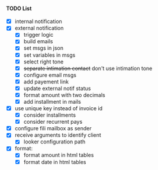 #### TODO List
  - [x] internal notification
  - [x] external notification
    - [x] trigger logic
    - [x] build emails
    - [x] set msgs in json
    - [x] set variables in msgs
    - [x] select right tone
    - [x] ~~separate intimation contact~~ don't use intimation tone
    - [x] configure email msgs
    - [x] add payement link
    - [x] update external notif status
    - [x] format amount with two decimals
    - [x] add installment in mails
  - [x] use unique key instead of invoice id
    - [x] consider installments
    - [x] consider recurrent pays
  - [x] configure fili mailbox as sender
  - [x] receive arguments to identify client
    - [x] looker configuration path
  - [x] format:
    - [x] format amount in html tables
    - [x] format date in html tables
